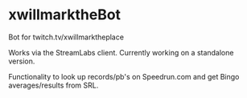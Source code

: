 # xwillmarktheBot

Bot for twitch.tv/xwillmarktheplace

Works via the StreamLabs client. Currently working on a standalone version.

Functionality to look up records/pb's on Speedrun.com and get Bingo averages/results from SRL.
